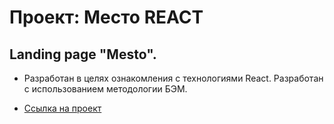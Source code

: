 # Проект: Место REACT
## Landing page "Mesto".


* Разработан в целях ознакомления с технологиями React. Разработан с использованием методологии БЭМ.

* [Ссылка на проект](https://annanikolaevaa.github.io/mesto-react/)
